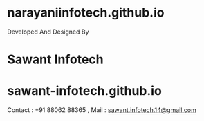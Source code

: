 # narayaniinfotech.github.io
Developed And Designed By
# Sawant Infotech
# sawant-infotech.github.io
Contact : +91 88062 88365 , 
Mail : sawant.infotech.14@gmail.com

